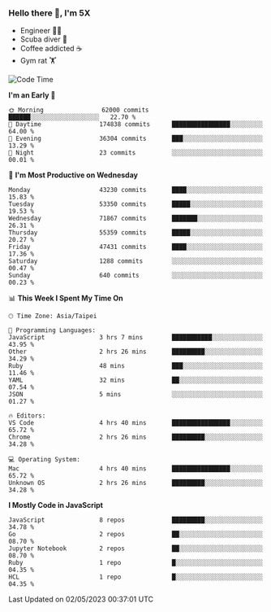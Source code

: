 ### Hello there 👋, I'm 5X

* Engineer 👨‍💻
* Scuba diver 🤿
* Coffee addicted ☕️
* Gym rat 🏋️

<!--START_SECTION:waka-->
![Code Time](http://img.shields.io/badge/Code%20Time-110%20hrs%2049%20mins-blue)

**I'm an Early 🐤** 

```text
🌞 Morning                62000 commits       ██████░░░░░░░░░░░░░░░░░░░   22.70 % 
🌆 Daytime                174838 commits      ████████████████░░░░░░░░░   64.00 % 
🌃 Evening                36304 commits       ███░░░░░░░░░░░░░░░░░░░░░░   13.29 % 
🌙 Night                  23 commits          ░░░░░░░░░░░░░░░░░░░░░░░░░   00.01 % 
```
📅 **I'm Most Productive on Wednesday** 

```text
Monday                   43230 commits       ████░░░░░░░░░░░░░░░░░░░░░   15.83 % 
Tuesday                  53350 commits       █████░░░░░░░░░░░░░░░░░░░░   19.53 % 
Wednesday                71867 commits       ███████░░░░░░░░░░░░░░░░░░   26.31 % 
Thursday                 55359 commits       █████░░░░░░░░░░░░░░░░░░░░   20.27 % 
Friday                   47431 commits       ████░░░░░░░░░░░░░░░░░░░░░   17.36 % 
Saturday                 1288 commits        ░░░░░░░░░░░░░░░░░░░░░░░░░   00.47 % 
Sunday                   640 commits         ░░░░░░░░░░░░░░░░░░░░░░░░░   00.23 % 
```


📊 **This Week I Spent My Time On** 

```text
🕑︎ Time Zone: Asia/Taipei

💬 Programming Languages: 
JavaScript               3 hrs 7 mins        ███████████░░░░░░░░░░░░░░   43.95 % 
Other                    2 hrs 26 mins       █████████░░░░░░░░░░░░░░░░   34.29 % 
Ruby                     48 mins             ███░░░░░░░░░░░░░░░░░░░░░░   11.46 % 
YAML                     32 mins             ██░░░░░░░░░░░░░░░░░░░░░░░   07.54 % 
JSON                     5 mins              ░░░░░░░░░░░░░░░░░░░░░░░░░   01.27 % 

🔥 Editors: 
VS Code                  4 hrs 40 mins       ████████████████░░░░░░░░░   65.72 % 
Chrome                   2 hrs 26 mins       █████████░░░░░░░░░░░░░░░░   34.28 % 

💻 Operating System: 
Mac                      4 hrs 40 mins       ████████████████░░░░░░░░░   65.72 % 
Unknown OS               2 hrs 26 mins       █████████░░░░░░░░░░░░░░░░   34.28 % 
```

**I Mostly Code in JavaScript** 

```text
JavaScript               8 repos             █████████░░░░░░░░░░░░░░░░   34.78 % 
Go                       2 repos             ██░░░░░░░░░░░░░░░░░░░░░░░   08.70 % 
Jupyter Notebook         2 repos             ██░░░░░░░░░░░░░░░░░░░░░░░   08.70 % 
Ruby                     1 repo              █░░░░░░░░░░░░░░░░░░░░░░░░   04.35 % 
HCL                      1 repo              █░░░░░░░░░░░░░░░░░░░░░░░░   04.35 % 
```




 Last Updated on 02/05/2023 00:37:01 UTC
<!--END_SECTION:waka-->
